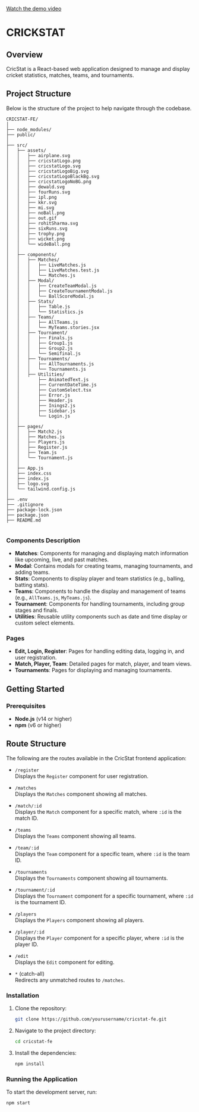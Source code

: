[Watch the demo video]([https://www.youtube.com/watch?v=6nM9_iLZ-0s])


# CRICKSTAT

## Overview

CricStat is a React-based web application designed to manage and display cricket statistics, matches, teams, and tournaments.

## Project Structure

Below is the structure of the project to help navigate through the codebase.
```
CRICSTAT-FE/
│
├── node_modules/
├── public/
│
├── src/
│   ├── assets/
│   │   ├── airplane.svg
│   │   ├── cricstatLogo.png
│   │   ├── cricstatLogo.svg
│   │   ├── cricstatLogoBig.svg
│   │   ├── cricstatLogoBlackBg.svg
│   │   ├── cricstatLogoNoBG.png
│   │   ├── dewald.svg
│   │   ├── fourRuns.svg
│   │   ├── ipl.png
│   │   ├── kkr.svg
│   │   ├── mi.svg
│   │   ├── noBall.png
│   │   ├── out.gif
│   │   ├── rohitSharma.svg
│   │   ├── sixRuns.svg
│   │   ├── trophy.png
│   │   ├── wicket.png
│   │   └── wideBall.png
│   │
│   ├── components/
│   │   ├── Matches/
│   │   │   ├── LiveMatches.js
│   │   │   ├── LiveMatches.test.js
│   │   │   └── Matches.js
│   │   ├── Modal/
│   │   │   ├── CreateTeamModal.js
│   │   │   ├── CreateTournamentModal.js
│   │   │   └── BallScoreModal.js
│   │   ├── Stats/
│   │   │   ├── Table.js
│   │   │   └── Statistics.js
│   │   ├── Teams/
│   │   │   ├── AllTeams.js
│   │   │   └── MyTeams.stories.jsx
│   │   ├── Tournament/
│   │   │   ├── Finals.js
│   │   │   ├── Group1.js
│   │   │   ├── Group2.js
│   │   │   └── Semifinal.js
│   │   ├── Tournaments/
│   │   │   ├── AllTournaments.js
│   │   │   └── Tournaments.js
│   │   ├── Utilities/
│   │       ├── AnimatedText.js
│   │       ├── CurrentDateTime.js
│   │       ├── CustomSelect.tsx
│   │       ├── Error.js
│   │       ├── Header.js
│   │       ├── Inings2.js
│   │       ├── Sidebar.js
│   │       └── Login.js
│   │
│   ├── pages/
│   │   ├── Match2.js
│   │   ├── Matches.js
│   │   ├── Players.js
│   │   ├── Register.js
│   │   ├── Team.js
│   │   └── Tournament.js
│   │
│   ├── App.js
│   ├── index.css
│   ├── index.js
│   ├── logo.svg
│   └── tailwind.config.js
│
├── .env
├── .gitignore
├── package-lock.json
├── package.json
├── README.md


```


### Components Description

- **Matches**: Components for managing and displaying match information like upcoming, live, and past matches.
- **Modal**: Contains modals for creating teams, managing tournaments, and adding teams.
- **Stats**: Components to display player and team statistics (e.g., balling, batting stats).
- **Teams**: Components to handle the display and management of teams (e.g., `AllTeams.js`, `MyTeams.js`).
- **Tournament**: Components for handling tournaments, including group stages and finals.
- **Utilities**: Reusable utility components such as date and time display or custom select elements.

### Pages

- **Edit, Login, Register**: Pages for handling editing data, logging in, and user registration.
- **Match, Player, Team**: Detailed pages for match, player, and team views.
- **Tournaments**: Pages for displaying and managing tournaments.

## Getting Started

### Prerequisites

- **Node.js** (v14 or higher)
- **npm** (v6 or higher)

## Route Structure

The following are the routes available in the CricStat frontend application:

- `/register`  
  Displays the `Register` component for user registration.

- `/matches`  
  Displays the `Matches` component showing all matches.

- `/match/:id`  
  Displays the `Match` component for a specific match, where `:id` is the match ID.

- `/teams`  
  Displays the `Teams` component showing all teams.

- `/team/:id`  
  Displays the `Team` component for a specific team, where `:id` is the team ID.

- `/tournaments`  
  Displays the `Tournaments` component showing all tournaments.

- `/tournament/:id`  
  Displays the `Tournament` component for a specific tournament, where `:id` is the tournament ID.

- `/players`  
  Displays the `Players` component showing all players.

- `/player/:id`  
  Displays the `Player` component for a specific player, where `:id` is the player ID.

- `/edit`  
  Displays the `Edit` component for editing.

- `*` (catch-all)  
  Redirects any unmatched routes to `/matches`.


### Installation

1. Clone the repository:
    ```bash
    git clone https://github.com/yourusername/cricstat-fe.git
    ```
2. Navigate to the project directory:
    ```bash
    cd cricstat-fe
    ```
3. Install the dependencies:
    ```bash
    npm install
    ```

### Running the Application

To start the development server, run:

```bash
npm start
